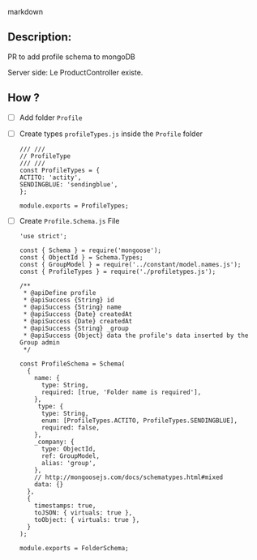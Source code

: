 markdown

## Description:

PR to add profile schema to mongoDB

Server side: Le ProductController existe.

## How ?

- [ ] Add folder `Profile`
- [ ] Create types `profileTypes.js` inside the `Profile` folder

  ```
  /// ///
  // ProfileType
  /// ///
  const ProfileTypes = {
  ACTITO: 'actity',
  SENDINGBLUE: 'sendingblue',
  };

  module.exports = ProfileTypes;
  ```

- [ ] Create `Profile.Schema.js` File

  ```
  'use strict';

  const { Schema } = require('mongoose');
  const { ObjectId } = Schema.Types;
  const { GroupModel } = require('../constant/model.names.js');
  const { ProfileTypes } = require('./profiletypes.js');

  /**
   * @apiDefine profile
   * @apiSuccess {String} id
   * @apiSuccess {String} name
   * @apiSuccess {Date} createdAt
   * @apiSuccess {Date} createdAt
   * @apiSuccess {String} _group
   * @apiSuccess {Object} data the profile's data inserted by the Group admin
   */

  const ProfileSchema = Schema(
    {
      name: {
        type: String,
        required: [true, 'Folder name is required'],
      },
       type: {
        type: String,
        enum: [ProfileTypes.ACTITO, ProfileTypes.SENDINGBLUE],
        required: false,
      },
      _company: {
        type: ObjectId,
        ref: GroupModel,
        alias: 'group',
      },
      // http://mongoosejs.com/docs/schematypes.html#mixed
      data: {}
    },
    {
      timestamps: true,
      toJSON: { virtuals: true },
      toObject: { virtuals: true },
    }
  );

  module.exports = FolderSchema;

  ```

